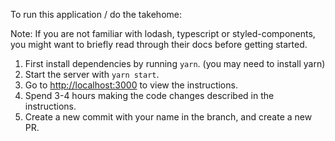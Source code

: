 To run this application / do the takehome:

Note: If you are not familiar with lodash, typescript or styled-components, you might want to briefly read through their docs before getting started.

1. First install dependencies by running `yarn`. (you may need to install yarn)
2. Start the server with `yarn start`.
3. Go to [http://localhost:3000](http://localhost:3000) to view the instructions.
4. Spend 3-4 hours making the code changes described in the instructions.
5. Create a new commit with your name in the branch, and create a new PR.

